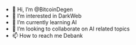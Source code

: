 - 👋 Hi, I’m @BitcoinDegen
- 👀 I’m interested in DarkWeb  
- 🌱 I’m currently learning AI
- 💞️ I’m looking to collaborate on AI related topics
- 📫 How to reach me Debank

<!---
BitcoinDegen/BitcoinDegen is a ✨ special ✨ repository because its `README.md` (this file) appears on your GitHub profile.
You can click the Preview link to take a look at your changes.
--->
